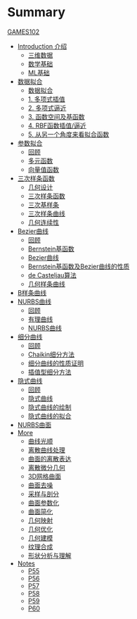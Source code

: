 # Summary

[GAMES102](README.md)

- [Introduction 介绍]()
  - [三维数据](Introduction/3DData.md)
  - [数学基础](Introduction/MathBasic.md)
  - [ML基础](Introduction/MLBaic.md)
- [数据拟合]()
  - [数据拟合](DataFitting/DataFitting.md)
  - [1. 多项式插值](DataFitting/PolynomialInterpolation.md)
  - [2. 多项式逼近](DataFitting/PolynomialApproximation.md)
  - [3. 函数空间及基函数](DataFitting/Funtion.md)
  - [4. RBF函数插值/逼近](DataFitting/RBF.md)
  - [5. 从另一个角度来看拟合函数](DataFitting/NewView.md)
- [参数拟合]()
  - [回顾](ParametricFitting/Review.md)
  - [多元函数](ParametricFitting/Multi.md)
  - [向量值函数](ParametricFitting/VectorValue.md)
- [三次样条函数]()
  - [几何设计](CubicSplines/GeometricDesign.md)
  - [三次样条函数](CubicSplines/CubicSplineFunction.md)
  - [三次基样条](CublicSplines/CubicBasisSpline.md)
  - [三次样条曲线](CublicSplines/CubicSplineCurve.md)
  - [几何连续性](CublicSplines/GeometricContinuity.md)
- [Bezier曲线]()
  - [回顾](BezierCurve/Review.md)
  - [Bernstein基函数](BezierCurve/BernsteinBasisFunction.md)
  - [Bezier曲线](BezierCurve/BezierCurve.md)
  - [Bernstein基函数及Bezier曲线的性质](BezierCurve/Property.md)
  - [de Casteljau算法](BezierCurve/DeCasteljau算法.md)
  - [几何样条曲线](BezierCurve/GeometricSpline.md)
- [B样条曲线](BsplineCurve/BsplineCurve.md)
- [NURBS曲线]()
  - [回顾](NURBS/Review.md)
  - [有理曲线](NURBS/RationalCurve.md)
  - [NURBS曲线](NURBS/NURBS.md)
- [细分曲线]()
  - [回顾](SubdivisionCurves/Review.md)
  - [Chaikin细分方法](SubdivisionCurves/Chaikin.md)
  - [细分曲线的性质证明](SubdivisionCurves/Property.md)
  - [插值型细分方法](SubdivisionCurves/interpolate.md)
- [隐式曲线]()
  - [回顾](ImplicitCurves/Review.md)
  - [隐式曲线](ImplicitCurves/ImplicitCurves.md)
  - [隐式曲线的绘制](ImplicitCurves/Draw.md)
  - [隐式曲线的拟合](ImplicitCurves/Fitting.md)
- [NURBS曲面](SplineSurfaces/SplineSurfaces.md)
- [More]()
  - [曲线光顺](CubicSplines/CurveFairing.md)
  - [离散曲线处理](CubicSplines/DiscreteCurves.md)
  - [曲面的离散表达](CubicSplines/TriangularMeshes.md)
  - [离散微分几何](CubicSplines/DiscreteDifferential.md)
  - [3D网格曲面](CubicSplines/LaplacianCoordinates.md)
  - [曲面去噪](CubicSplines/Smoothing.md)
  - [采样与剖分](CubicSplines/Sampling-Tessellation.md)
  - [曲面参数化](CubicSplines/Parameterization.md)
  - [曲面简化](CubicSplines/Simplification.md)
  - [几何映射](CubicSplines/Mapping.md)
  - [几何优化](CubicSplines/Optimization.md)
  - [几何建模](CubicSplines/Modeling.md)
  - [纹理合成](CubicSplines/TextureSynthesis.md)
  - [形状分析与理解](CubicSplines/ShapeAnalysis.md)
- [Notes]()
  - [P55](Notes/55.md)
  - [P56](Notes/56.md)
  - [P57](Notes/57.md) 
  - [P58](Notes/58.md)
  - [P59](Notes/59.md)
  - [P60](Notes/60.md)

  



  
  

    